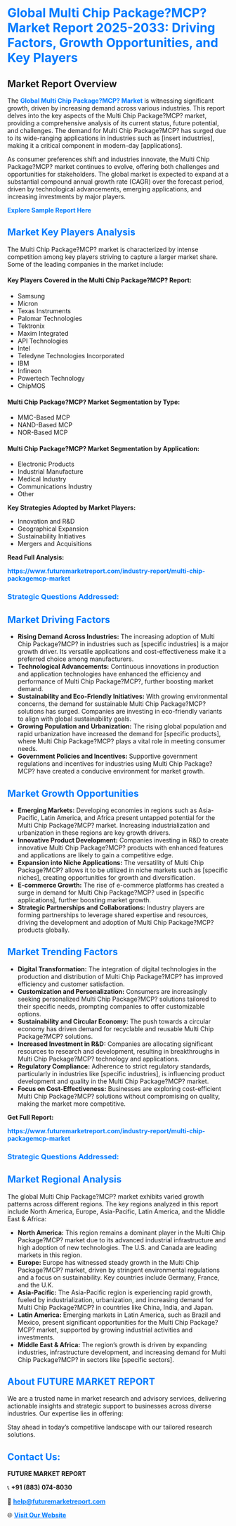 <h1 style="color: #007BFF;">Global Multi Chip Package?MCP? Market Report 2025-2033: Driving Factors, Growth Opportunities, and Key Players</h1>

<section id="overview">
<h2>Market Report Overview</h2>
<p>The <a href="https://www.futuremarketreport.com/industry-report/multi-chip-packagemcp-market" style="color: #007BFF; text-decoration: none;"><strong>Global Multi Chip Package?MCP? Market</strong></a> is witnessing significant growth, driven by increasing demand across various industries. This report delves into the key aspects of the Multi Chip Package?MCP? market, providing a comprehensive analysis of its current status, future potential, and challenges. The demand for Multi Chip Package?MCP? has surged due to its wide-ranging applications in industries such as [insert industries], making it a critical component in modern-day [applications].</p>
<p>As consumer preferences shift and industries innovate, the Multi Chip Package?MCP? market continues to evolve, offering both challenges and opportunities for stakeholders. The global market is expected to expand at a substantial compound annual growth rate (CAGR) over the forecast period, driven by technological advancements, emerging applications, and increasing investments by major players.</p>
</section>

<section id="overview">
<p><a href="https://www.futuremarketreport.com/request-sample/reportId=52464" style="color: #007BFF; text-decoration: none;"><strong>Explore Sample Report Here</strong></a></p>
</section>

<section id="key-players">
<h2 style="color: #007BFF;">Market Key Players Analysis</h2>
<p>The Multi Chip Package?MCP? market is characterized by intense competition among key players striving to capture a larger market share. Some of the leading companies in the market include:</p>
<h4>Key Players Covered in the Multi Chip Package?MCP? Report:</h4>
<ul><li>Samsung</li><li>Micron</li><li>Texas Instruments</li><li>Palomar Technologies</li><li>Tektronix</li><li>Maxim Integrated</li><li>API Technologies</li><li>Intel</li><li>Teledyne Technologies Incorporated</li><li>IBM</li><li>Infineon</li><li>Powertech Technology</li><li>ChipMOS</li></ul>
<h4>Multi Chip Package?MCP? Market Segmentation by Type:</h4>
<ul><li>MMC-Based MCP</li><li>NAND-Based MCP</li><li>NOR-Based MCP</li></ul>

<h4>Multi Chip Package?MCP? Market Segmentation by Application:</h4>
<ul><li>Electronic Products</li><li>Industrial Manufacture</li><li>Medical Industry</li><li>Communications Industry</li><li>Other</li></ul>
<p><strong>Key Strategies Adopted by Market Players:</strong></p>
<ul>
<li>Innovation and R&D</li>
<li>Geographical Expansion</li>
<li>Sustainability Initiatives</li>
<li>Mergers and Acquisitions</li>
</ul>
</section>

<section>
<p><strong>Read Full Analysis: </strong></p><a href="https://www.futuremarketreport.com/industry-report/multi-chip-packagemcp-market" style="color: #007BFF; text-decoration: none;"><strong>https://www.futuremarketreport.com/industry-report/multi-chip-packagemcp-market</strong></a>
<h3 style="color: #007BFF;">Strategic Questions Addressed:</h3>
</section>

<section id="driving-factors">
<h2 style="color: #007BFF;">Market Driving Factors</h2>
<ul>
<li><strong>Rising Demand Across Industries:</strong> The increasing adoption of Multi Chip Package?MCP? in industries such as [specific industries] is a major growth driver. Its versatile applications and cost-effectiveness make it a preferred choice among manufacturers.</li>
<li><strong>Technological Advancements:</strong> Continuous innovations in production and application technologies have enhanced the efficiency and performance of Multi Chip Package?MCP?, further boosting market demand.</li>
<li><strong>Sustainability and Eco-Friendly Initiatives:</strong> With growing environmental concerns, the demand for sustainable Multi Chip Package?MCP? solutions has surged. Companies are investing in eco-friendly variants to align with global sustainability goals.</li>
<li><strong>Growing Population and Urbanization:</strong> The rising global population and rapid urbanization have increased the demand for [specific products], where Multi Chip Package?MCP? plays a vital role in meeting consumer needs.</li>
<li><strong>Government Policies and Incentives:</strong> Supportive government regulations and incentives for industries using Multi Chip Package?MCP? have created a conducive environment for market growth.</li>
</ul>
</section>

<section id="growth-opportunities">
<h2 style="color: #007BFF;">Market Growth Opportunities</h2>
<ul>
<li><strong>Emerging Markets:</strong> Developing economies in regions such as Asia-Pacific, Latin America, and Africa present untapped potential for the Multi Chip Package?MCP? market. Increasing industrialization and urbanization in these regions are key growth drivers.</li>
<li><strong>Innovative Product Development:</strong> Companies investing in R&D to create innovative Multi Chip Package?MCP? products with enhanced features and applications are likely to gain a competitive edge.</li>
<li><strong>Expansion into Niche Applications:</strong> The versatility of Multi Chip Package?MCP? allows it to be utilized in niche markets such as [specific niches], creating opportunities for growth and diversification.</li>
<li><strong>E-commerce Growth:</strong> The rise of e-commerce platforms has created a surge in demand for Multi Chip Package?MCP? used in [specific applications], further boosting market growth.</li>
<li><strong>Strategic Partnerships and Collaborations:</strong> Industry players are forming partnerships to leverage shared expertise and resources, driving the development and adoption of Multi Chip Package?MCP? products globally.</li>
</ul>
</section>

<section id="trending-factors">
<h2 style="color: #007BFF;">Market Trending Factors</h2>
<ul>
<li><strong>Digital Transformation:</strong> The integration of digital technologies in the production and distribution of Multi Chip Package?MCP? has improved efficiency and customer satisfaction.</li>
<li><strong>Customization and Personalization:</strong> Consumers are increasingly seeking personalized Multi Chip Package?MCP? solutions tailored to their specific needs, prompting companies to offer customizable options.</li>
<li><strong>Sustainability and Circular Economy:</strong> The push towards a circular economy has driven demand for recyclable and reusable Multi Chip Package?MCP? solutions.</li>
<li><strong>Increased Investment in R&D:</strong> Companies are allocating significant resources to research and development, resulting in breakthroughs in Multi Chip Package?MCP? technology and applications.</li>
<li><strong>Regulatory Compliance:</strong> Adherence to strict regulatory standards, particularly in industries like [specific industries], is influencing product development and quality in the Multi Chip Package?MCP? market.</li>
<li><strong>Focus on Cost-Effectiveness:</strong> Businesses are exploring cost-efficient Multi Chip Package?MCP? solutions without compromising on quality, making the market more competitive.</li>
</ul>
</section>

<section>
<p><strong>Get Full Report: </strong></p><a href="https://www.futuremarketreport.com/industry-report/multi-chip-packagemcp-market" style="color: #007BFF; text-decoration: none;"><strong>https://www.futuremarketreport.com/industry-report/multi-chip-packagemcp-market</strong></a>
<h3 style="color: #007BFF;">Strategic Questions Addressed:</h3>
</section>


<section id="regional-analysis">
<h2 style="color: #007BFF;">Market Regional Analysis</h2>
<p>The global Multi Chip Package?MCP? market exhibits varied growth patterns across different regions. The key regions analyzed in this report include North America, Europe, Asia-Pacific, Latin America, and the Middle East & Africa:</p>
<ul>
<li><strong>North America:</strong> This region remains a dominant player in the Multi Chip Package?MCP? market due to its advanced industrial infrastructure and high adoption of new technologies. The U.S. and Canada are leading markets in this region.</li>
<li><strong>Europe:</strong> Europe has witnessed steady growth in the Multi Chip Package?MCP? market, driven by stringent environmental regulations and a focus on sustainability. Key countries include Germany, France, and the U.K.</li>
<li><strong>Asia-Pacific:</strong> The Asia-Pacific region is experiencing rapid growth, fueled by industrialization, urbanization, and increasing demand for Multi Chip Package?MCP? in countries like China, India, and Japan.</li>
<li><strong>Latin America:</strong> Emerging markets in Latin America, such as Brazil and Mexico, present significant opportunities for the Multi Chip Package?MCP? market, supported by growing industrial activities and investments.</li>
<li><strong>Middle East & Africa:</strong> The region’s growth is driven by expanding industries, infrastructure development, and increasing demand for Multi Chip Package?MCP? in sectors like [specific sectors].</li>
</ul>
</section>

<footer>
<h2 style="color: #007BFF;">About FUTURE MARKET REPORT</h2>
<p>We are a trusted name in market research and advisory services, delivering actionable insights and strategic support to businesses across diverse industries. Our expertise lies in offering:</p>

<p>Stay ahead in today’s competitive landscape with our tailored research solutions.</p>

<h2 style="color: #007BFF;">Contact Us:</h2>
<p><strong>FUTURE MARKET REPORT</strong></p>
<p>📞 <strong>+91 (883) 074-8030</strong></p>
<p>📧 <strong><a href="mailto:help@futuremarketreport.com" style="color: #007BFF;">help@futuremarketreport.com</a></strong></p>
<p>🌐 <strong><a href="https://www.futuremarketreport.com/" style="color: #007BFF;">Visit Our Website</a></strong></p>
</footer>